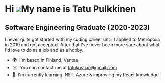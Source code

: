 Hi ![](https://user-images.githubusercontent.com/18350557/176309783-0785949b-9127-417c-8b55-ab5a4333674e.gif)My name is Tatu Pulkkinen
======================================================================================================================================

Software Engineering Graduate (2020-2023)
-----------------------------------------

I never quite got started with my coding career until I applied to Metropolia in 2019 and got accepted. After that I've never been more sure about what I'd love to do as a job and as a hobby.

*   🌍  I'm based in Finland, Vantaa
*   ✉️  You can contact me at [tatukristian@gmail.com](mailto:tatukristian@gmail.com)
*   🧠  I'm currently learning .NET, Azure & improving my React knowledge
